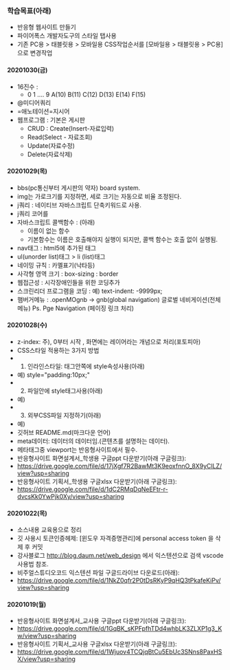 ### 학습목표(아래)

- 반응형 웹사이트 만들기
- 파이어폭스 개발자도구의 스타일 탭사용
- 기존 PC용 > 태블릿용 > 모바일용 CSS작업순서를 [모바일용 > 태블릿용 > PC용] 으로 변경작업

#### 20201030(금)

- 16진수 :
  - 0 1 .... 9 A(10) B(11) C(12) D(13) E(14) F(15)
- @미디어쿼리
- =애노테이션=지시어
- 웹프로그램 : 기본은 게시판
  - CRUD : Create(Insert-자료입력)
  - Read(Select - 자료조회)
  - Update(자료수정)
  - Delete(자료삭제)

#### 20201029(목)

- bbs(pc통신부터 게시판의 약자) board system.
- img는 가로크기를 지정하면, 세로 크기는 자동으로 비율 조정된다.
- j쿼리 : 네이티브 자바스크립트 단축키워드로 사용.
- j쿼리 코어를
- 자바스크립트 콜백함수 : (아래)
  - 이름이 없는 함수
  - 기본함수는 이름은 호출해야지 실행이 되지만, 콜백 함수는 호출 없이 실행됨.
- nav태그 : html5에 추가된 태그
- ul(unorder list)태그 > li (list)태그
- 네이밍 규칙 : 카멜표기(낙타등)
- 사각형 영역 크기 : box-sizing : border
- 웹접근성 : 시각장애인들을 위한 코딩추가
- 스크린리더 프로그램을 코딩 : 예) text-indent: -9999px;
- 햄버거메뉴 : .openMOgnb -> gnb(global navigation) 글로벌 네비게이션(전체 메뉴)
  Ps. Pge Navigation (페이징 링크 처리)

#### 20201028(수)

- z-index: 주), 0부터 시작 , 화면에는 레이어라는 개념으로 처리(포토피아)
- CSS스타일 적용하는 3가지 방법
- 1. 인라인스타일: 태그안쪽에 style속성사용(아래)
- 예) style="padding:10px;"
- 2. 파일안에 style태그사용(아래)
- 예) <style>내부스타일 주기</style>
- 3. 외부CSS파일 지정하기(아래)
- 예) <link href="css파일위치" />
- 깃허브 README.md(마크다운 언어)
- meta데이터: 데이터의 데이터임.(콘텐츠를 설명하는 데이터).
- 메타태그중 viewport는 반응형사이트에서 필수.
- 반응형사이트 화면설계서\_학생용 구글ppt 다운받기(아래 구글링크):
- https://drive.google.com/file/d/17jXgf7R2BawMt3K9eoxfnnO_8X9yClLZ/view?usp=sharing
- 반응형사이트 기획서\_학생용 구글xlsx 다운받기(아래 구글링크):
- https://drive.google.com/file/d/1dC2RMqDqNeEFtr-r-dvcsKk0YwPjk0Xy/view?usp=sharing

#### 20201022(목)

- 소스내용 교육용으로 정리
- 깃 사용시 토큰인증헤제: [윈도우 자격증명관리]에 personal access token 을 삭제 후 커밋
- 강사블로그 http://blog.daum.net/web_design 에서 익스텐션으로 검색 vscode 사용법 참조.
- 비주얼스튜디오코드 익스텐션 파일 구글드라이브 다운로드(아래):
- https://drive.google.com/file/d/1NkZ0qfr2P0tDsRKyP9qHQ3tPkafeKiPv/view?usp=sharing

#### 20201019(월)

- 반응형사이트 화면설계서\_교사용 구글ppt 다운받기(아래 구글링크):
- https://drive.google.com/file/d/1GqBK_sKPFpfhTDd4whbLK3ZLXP1g3_Kw/view?usp=sharing
- 반응형사이트 기획서\_교사용 구글xlsx 다운받기(아래 구글링크):
- https://drive.google.com/file/d/1Wjuov4TCQjqBtCu5EbUc3SNns8PaxHSX/view?usp=sharing
